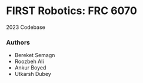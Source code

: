 # FIRST Robotics: FRC 6070
2023 Codebase

### Authors
- Bereket Semagn
- Roozbeh Ali
- Ankur Boyed
- Utkarsh Dubey
